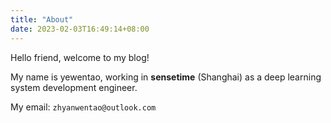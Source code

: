 ```yaml
---
title: "About"
date: 2023-02-03T16:49:14+08:00
---
```


Hello friend, welcome to my blog!

My name is yewentao, working in **sensetime** (Shanghai) as a deep learning system development engineer.

My email: `zhyanwentao@outlook.com`
